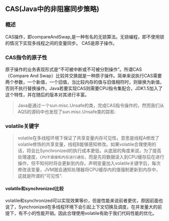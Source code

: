 ## CAS(Java中的非阻塞同步策略)

### 概述

CAS操作，即compareAndSwap,是一种有名的无锁算法。无锁编程，即不使用锁的情况下实现多线程之间的变量同步。
CAS是原子操作。

### CAS指令的原子性

原子操作的业务表现形式是“不可被中断或不可被分割操作”。所谓CAS（Compare And Swap）比较并交换就是一种原子操作。简单来说执行CAS需要两个参数，一个新值，一个旧值，当比较内存的值与旧值相符时，则替换为新值，否则不执行替换操作。Java若要实现CAS则需要CPU指令集配合，JDK1.5加入了这个特性，并在随后的版本对其进行丰富。

>Java是通过一个sun.misc.Unsafe的类，完成CAS指令操作的，然而我们从AQS的源码中也发现了sun.misc.Unsafe类的踪影.

### volatile关键字

>volatile在多线程环境下保证了共享变量内存可见性。意思是线程A修改了volatile修饰的共享变量，线程B能够感知修改。如果volatile合理使用的话，将会比Synchronized的执行成本更低。从底层的角度来说，为了提高处理速度，`CPU不直接和内存进行通信`，而是先将数据读入到CPU缓存后在进行操作，但不知何时将会更新到内存。声明变量加入volatile关键字后，每次修改该变量，JVM就会通知处理器将CPU缓存内的值强制更新到内存中，这就是所谓的“可见性”.

#### volatile和synchronized比较

volatile和synchronized可以实现效果等价，但是性能来说前者更优，原因前面也说了，Synchronized在多线程环境下会引起上下文切换及调度，在并发量大的前提下，有不小的性能开销。因此合理使用volatile有助于我们代码性能的优化。


